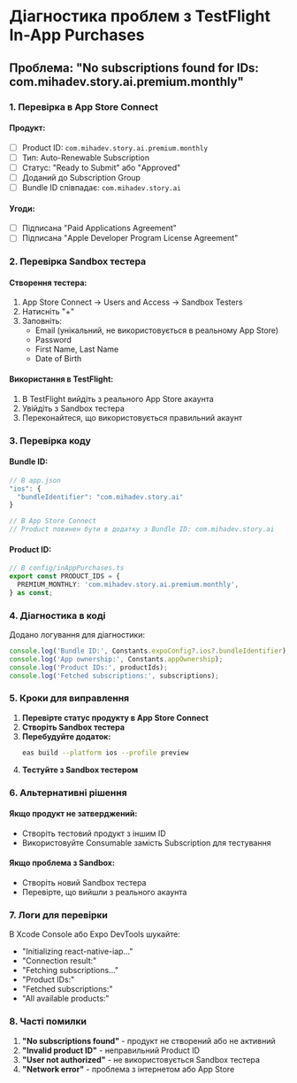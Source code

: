 # Діагностика проблем з TestFlight In-App Purchases

## Проблема: "No subscriptions found for IDs: com.mihadev.story.ai.premium.monthly"

### 1. Перевірка в App Store Connect

#### Продукт:
- [ ] Product ID: `com.mihadev.story.ai.premium.monthly`
- [ ] Тип: Auto-Renewable Subscription
- [ ] Статус: "Ready to Submit" або "Approved"
- [ ] Доданий до Subscription Group
- [ ] Bundle ID співпадає: `com.mihadev.story.ai`

#### Угоди:
- [ ] Підписана "Paid Applications Agreement"
- [ ] Підписана "Apple Developer Program License Agreement"

### 2. Перевірка Sandbox тестера

#### Створення тестера:
1. App Store Connect → Users and Access → Sandbox Testers
2. Натисніть "+" 
3. Заповніть:
   - Email (унікальний, не використовується в реальному App Store)
   - Password
   - First Name, Last Name
   - Date of Birth

#### Використання в TestFlight:
1. В TestFlight вийдіть з реального App Store акаунта
2. Увійдіть з Sandbox тестера
3. Переконайтеся, що використовується правильний акаунт

### 3. Перевірка коду

#### Bundle ID:
```typescript
// В app.json
"ios": {
  "bundleIdentifier": "com.mihadev.story.ai"
}

// В App Store Connect
// Product повинен бути в додатку з Bundle ID: com.mihadev.story.ai
```

#### Product ID:
```typescript
// В config/inAppPurchases.ts
export const PRODUCT_IDS = {
  PREMIUM_MONTHLY: 'com.mihadev.story.ai.premium.monthly',
} as const;
```

### 4. Діагностика в коді

Додано логування для діагностики:

```typescript
console.log('Bundle ID:', Constants.expoConfig?.ios?.bundleIdentifier);
console.log('App ownership:', Constants.appOwnership);
console.log('Product IDs:', productIds);
console.log('Fetched subscriptions:', subscriptions);
```

### 5. Кроки для виправлення

1. **Перевірте статус продукту в App Store Connect**
2. **Створіть Sandbox тестера**
3. **Перебудуйте додаток:**
   ```bash
   eas build --platform ios --profile preview
   ```
4. **Тестуйте з Sandbox тестером**

### 6. Альтернативні рішення

#### Якщо продукт не затверджений:
- Створіть тестовий продукт з іншим ID
- Використовуйте Consumable замість Subscription для тестування

#### Якщо проблема з Sandbox:
- Створіть новий Sandbox тестера
- Перевірте, що вийшли з реального акаунта

### 7. Логи для перевірки

В Xcode Console або Expo DevTools шукайте:
- "Initializing react-native-iap..."
- "Connection result:"
- "Fetching subscriptions..."
- "Product IDs:"
- "Fetched subscriptions:"
- "All available products:"

### 8. Часті помилки

1. **"No subscriptions found"** - продукт не створений або не активний
2. **"Invalid product ID"** - неправильний Product ID
3. **"User not authorized"** - не використовується Sandbox тестера
4. **"Network error"** - проблема з інтернетом або App Store 